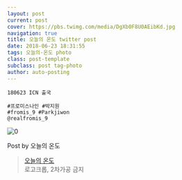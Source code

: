 ```yaml
---
layout: post
current: post
cover: https://pbs.twimg.com/media/DgXb0F8U0AEibKd.jpg
navigation: true
title: 오늘의 온도 twitter post
date: 2018-06-23 18:31:55
tags: 오늘의-온도 photo
class: post-template
subclass: post tag-photo
author: auto-posting
---
```


```  
180623 ICN 출국  
  
#프로미스나인 #박지원  
#fromis_9 #Parkjiwon  
@realfromis_9  

```

![0](https://pbs.twimg.com/media/DgXb0F8U0AEibKd.jpg)


Post by 오늘의 온도

> [오늘의 온도](https://twitter.com/Temperature_98)  
  로고크롭, 2차가공 금지